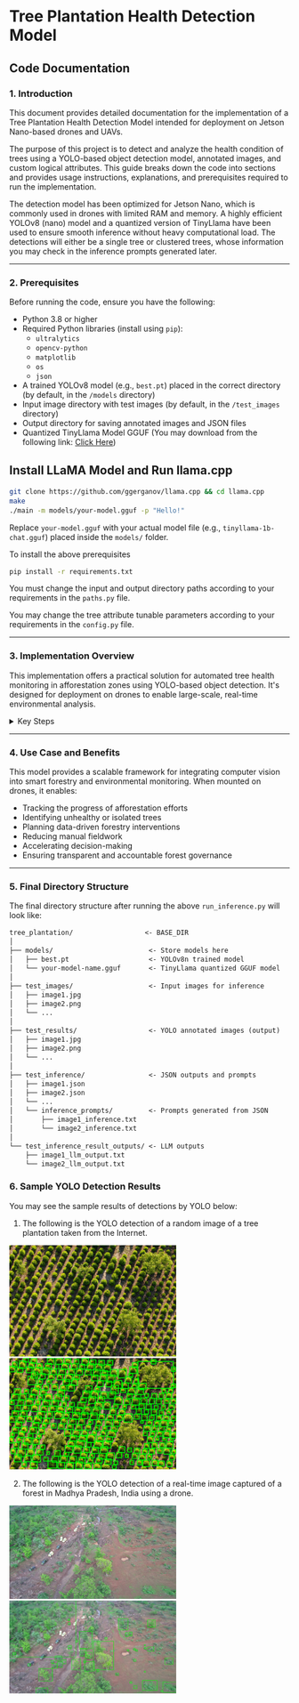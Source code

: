 # Tree Plantation Health Detection Model

## Code Documentation

### 1. Introduction

This document provides detailed documentation for the implementation of a Tree Plantation Health Detection Model intended for deployment on Jetson Nano-based drones and UAVs.

The purpose of this project is to detect and analyze the health condition of trees using a YOLO-based object detection model, annotated images, and custom logical attributes. This guide breaks down the code into sections and provides usage instructions, explanations, and prerequisites required to run the implementation.

The detection model has been optimized for Jetson Nano, which is commonly used in drones with limited RAM and memory. A highly efficient YOLOv8 (nano) model and a quantized version of TinyLlama have been used to ensure smooth inference without heavy computational load. The detections will either be a single tree or clustered trees, whose information you may check in the inference prompts generated later.

---

### 2. Prerequisites

Before running the code, ensure you have the following:

- Python 3.8 or higher  
- Required Python libraries (install using `pip`):
  - `ultralytics`
  - `opencv-python`
  - `matplotlib`
  - `os`
  - `json`
- A trained YOLOv8 model (e.g., `best.pt`) placed in the correct directory  (by default, in the `/models` directory)
- Input image directory with test images  (by default, in the `/test_images` directory)
- Output directory for saving annotated images and JSON files
- Quantized TinyLlama Model GGUF (You may download from the following link: [Click Here](https://huggingface.co/TheBloke/TinyLlama-1.1B-Chat-v1.0-GGUF))

## Install LLaMA Model and Run llama.cpp

```bash
git clone https://github.com/ggerganov/llama.cpp && cd llama.cpp
make
./main -m models/your-model.gguf -p "Hello!"
```
Replace `your-model.gguf` with your actual model file (e.g., `tinyllama-1b-chat.gguf`) placed inside the `models/` folder.

To install the above prerequisites
```bash
pip install -r requirements.txt
```

You must change the input and output directory paths according to your requirements in the `paths.py` file.

You may change the tree attribute tunable parameters according to your requirements in the `config.py` file.

---

### 3. Implementation Overview

This implementation offers a practical solution for automated tree health monitoring in afforestation zones using YOLO-based object detection. It's designed for deployment on drones to enable large-scale, real-time environmental analysis.

<details>
<summary>Key Steps</summary>

1. **Import Required Libraries**  
   Load necessary Python libraries including Ultralytics YOLO, OpenCV, JSON, and Matplotlib for visualization.

2. **Load YOLO Model**  
   Use a pre-trained YOLOv8 model (`best.pt`) to detect objects in plantation images.

3. **Read Test Images**  
   Load all test images from a specified directory into memory for processing.

4. **Run Detection**  
   Pass each image through the YOLO model to obtain bounding boxes and class predictions.

5. **Extract and Visualize Results**  
   Use OpenCV to draw bounding boxes and extract metadata from predictions.

6. **Save Metadata in JSON Format**  
   Store model predictions, including standard COCO-style data and custom attributes (e.g., `HealthStatus`, `HasLeaves`, `TreeHeightCategory`, etc.), in structured JSON files.

7. **Save Annotated Images**  
   Save output images with drawn bounding boxes for verification and record-keeping.

8. **Use Metadata for Inference**

   Uses a pre-defined prompt using the metadata to store inference about the health of plantation using TinyLLaMA model, and stores the inference in text files for each image.

</details>

---

### 4. Use Case and Benefits

This model provides a scalable framework for integrating computer vision into smart forestry and environmental monitoring. When mounted on drones, it enables:

- Tracking the progress of afforestation efforts  
- Identifying unhealthy or isolated trees  
- Planning data-driven forestry interventions  
- Reducing manual fieldwork  
- Accelerating decision-making  
- Ensuring transparent and accountable forest governance

---

### 5. Final Directory Structure

The final directory structure after running the above `run_inference.py` will look like:

```
tree_plantation/                  <- BASE_DIR
│
├── models/                        <- Store models here
│   ├── best.pt                    <- YOLOv8n trained model
│   └── your-model-name.gguf       <- TinyLlama quantized GGUF model
│
├── test_images/                   <- Input images for inference
│   ├── image1.jpg
│   ├── image2.png
│   └── ...
│
├── test_results/                  <- YOLO annotated images (output)
│   ├── image1.jpg
│   ├── image2.png
│   └── ...
│
├── test_inference/                <- JSON outputs and prompts
│   ├── image1.json
│   ├── image2.json
│   └── ...
│   └── inference_prompts/         <- Prompts generated from JSON
│       ├── image1_inference.txt
│       └── image2_inference.txt
│
└── test_inference_result_outputs/ <- LLM outputs
    ├── image1_llm_output.txt
    └── image2_llm_output.txt
```

### 6. Sample YOLO Detection Results

You may see the sample results of detections by YOLO below:
<br>

1. The following is the YOLO detection of a random image of a tree plantation taken from the Internet.

<div>
  <img src="sample_results/image1.jpg" alt="Image 1" width="300" />
  <img src="sample_results/image1_results.png" alt="Image 1 Results" width="300" />
</div>

2. The following is the YOLO detection of a real-time image captured of a forest in Madhya Pradesh, India using a drone.

<div>
  <img src="sample_results/image2.jpg" alt="Image 2" width="300" />
  <img src="sample_results/image2_results.png" alt="Image 2 Results" width="300" />
</div>
